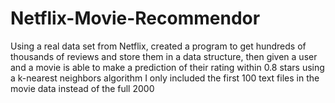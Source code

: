# Netflix-Movie-Recommendor
Using a real data set from Netflix, created a program to get hundreds of thousands of reviews and store them in a data structure, then given a user and a movie is able to make a prediction of their rating within 0.8 stars using a k-nearest neighbors algorithm
I only included the first 100 text files in the movie data instead of the full 2000
